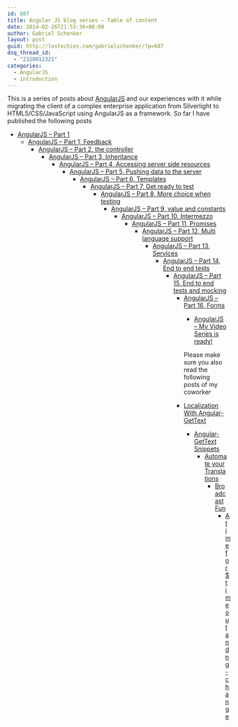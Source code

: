 ```yaml
---
id: 687
title: Angular JS blog series – Table of content
date: 2014-02-26T21:53:36+00:00
author: Gabriel Schenker
layout: post
guid: http://lostechies.com/gabrielschenker/?p=687
dsq_thread_id:
  - "2328012321"
categories:
  - AngularJS
  - introduction
---
```

This is a series of posts about [AngularJS](http://angularjs.org/) and our experiences with it while migrating the client of a complex enterprise application from Silverlight to HTML5/CSS/JavaScript using AngularJS as a framework. So far I have published the following posts

  * [AngularJS – Part 1](http://lostechies.com/gabrielschenker/2013/12/05/angularjspart-1/) 
      * [AngularJS – Part 1, Feedback](http://lostechies.com/gabrielschenker/2013/12/07/angularjspart-1-feedback/) 
          * [AngularJS – Part 2, the controller](http://lostechies.com/gabrielschenker/2013/12/09/angularjspart-2-the-controller/) 
              * [AngularJS – Part 3, Inheritance](http://lostechies.com/gabrielschenker/2013/12/10/angularjspart-3-inheritance/) 
                  * [AngularJS – Part 4, Accessing server side resources](http://lostechies.com/gabrielschenker/2013/12/12/angularjspart-4-accessing-server-side-resources/) 
                      * [AngularJS – Part 5, Pushing data to the server](http://lostechies.com/gabrielschenker/2013/12/17/angularjspart-5-pushing-data-to-the-server/) 
                          * [AngularJS – Part 6, Templates](http://lostechies.com/gabrielschenker/2013/12/28/angularjspart-6-templates/) 
                              * [AngularJS – Part 7, Get ready to test](http://lostechies.com/gabrielschenker/2013/12/30/angularjspart-7-getting-ready-to-test/) 
                                  * [AngularJS – Part 8, More choice when testing](http://lostechies.com/gabrielschenker/2013/12/30/angularjspart-8-more-choice-when-testing/) 
                                      * [AngularJS – Part 9, value and constants](http://lostechies.com/gabrielschenker/2014/01/14/angularjspart-9-values-and-constants/) 
                                          * [AngularJS – Part 10, Intermezzo](http://lostechies.com/gabrielschenker/2014/01/20/angluarjspart-10-intermezzo/) 
                                              * [AngularJS – Part 11, Promises](http://lostechies.com/gabrielschenker/2014/02/04/angularjspart-11-promises/) 
                                                  * [AngularJS – Part 12, Multi language support](http://lostechies.com/gabrielschenker/2014/02/11/angularjspart-12-multi-language-support/) 
                                                      * [AngularJS – Part 13, Services](http://lostechies.com/gabrielschenker/2014/02/26/angular-jspart-13-services/) 
                                                          * [AngularJS – Part 14, End to end tests](http://lostechies.com/gabrielschenker/2014/04/18/angular-jspart-14-end-to-end-tests/) 
                                                              * [AngularJS – Part 15, End to end tests and mocking](http://lostechies.com/gabrielschenker/2014/04/21/angularjspart-15-end-to-end-tests-and-mocking/) 
                                                                  * [AngularJS – Part 16, Forms](http://lostechies.com/gabrielschenker/2014/05/13/angularjspart-16-forms/) 
                                                                      * [AngularJS – My Video Series is ready!](http://lostechies.com/gabrielschenker/2014/12/12/angular-js-my-video-series-is-ready/)</ul> 
                                                                    Please make sure you also read the following posts of my coworker
                                                                    
                                                                      * [Localization With Angular-GetText](http://outofmemoryexception.wordpress.com/2014/04/02/localization-with-angular-gettext/) 
                                                                          * [Angular-GetText Snippets](http://outofmemoryexception.wordpress.com/2014/04/03/angular-gettext-snippets/) 
                                                                              * [Automate your Translations](http://outofmemoryexception.wordpress.com/2014/09/04/automate-your-translations/) 
                                                                                  * [Broadcast Fun](http://outofmemoryexception.wordpress.com/2014/09/25/broadcast-fun/) 
                                                                                      * [A time for $timeout and ng-change](http://outofmemoryexception.wordpress.com/2014/10/09/a-time-for-timeout-and-ng-change/)</ul>